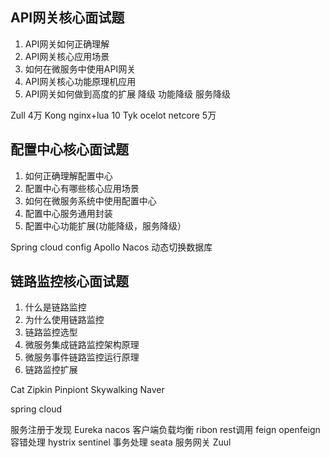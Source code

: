 ## API网关核心面试题
1. API网关如何正确理解
2. API网关核心应用场景
3. 如何在微服务中使用API网关
4. API网关核心功能原理机应用
5. API网关如何做到高度的扩展
降级 功能降级 服务降级

Zull  4万
Kong nginx+lua 10
Tyk
ocelot netcore 5万

## 配置中心核心面试题
1. 如何正确理解配置中心
2. 配置中心有哪些核心应用场景
3. 如何在微服务系统中使用配置中心
4. 配置中心服务通用封装
5. 配置中心功能扩展(功能降级，服务降级） 

Spring cloud config
Apollo
Nacos
动态切换数据库
## 链路监控核心面试题
1. 什么是链路监控
2. 为什么使用链路监控
3. 链路监控选型
4. 微服务集成链路监控架构原理
5. 微服务事件链路监控运行原理
6. 链路监控扩展


Cat
Zipkin
Pinpiont
Skywalking
Naver


spring cloud

服务注册于发现
Eureka nacos
客户端负载均衡
ribon 
rest调用
feign openfeign
容错处理
hystrix sentinel
事务处理
seata
服务网关
Zuul 